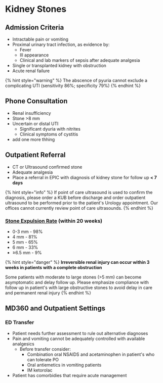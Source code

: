 # Kidney Stones

## Admission Criteria

* Intractable pain or vomiting
* Proximal urinary tract infection, as evidence by:
  * Fever
  * Ill appearance
  * Clinical and lab markers of sepsis after adequate analgesia
* Single or transplanted kidney with obstruction
* Acute renal failure

{% hint style="warning" %}
 The abscence of pyuria cannot exclude a complicating UTI \(sensitivity 86%; specificity 79%\)
{% endhint %}

## Phone Consultation

* Renal insufficiency
* Stone &gt;8 mm
* Uncertain or distal UTI
  * Significant dyuria with nitrites
  * Clinical symptoms of cystitis
* add one more thhing

## Outpatient Referral

* CT or Ultrasound confirmed stone
* Adequate analgesia
* Place a referral in EPIC with diagnosis of kidney stone for follow up **&lt; 7 days**

{% hint style="info" %}
If point of care ultrasound is used to confirm the diagnosis, please order a KUB before discharge and order outpatient ultrasound to be performed prior to the patient's Urology appointment. Our offices cannot currently review point of care ultrasounds. 
{% endhint %}

### [Stone Expulsion Rate](https://www.ncbi.nlm.nih.gov/pmc/articles/PMC5635101/) \(within 20 weeks\)

* 0-3 mm - 98%
* 4 mm - 81%
* 5 mm - 65%
* 6 mm - 33%
* ≥6.5 mm - 9%

{% hint style="danger" %}
**Irreversible renal injury can occur within 3 weeks in patients with a complete obstruction**

Some patients with moderate to large stones \(&gt;5 mm\) can become asymptomatic and delay follow up. Please emphasize compliance with follow up in patient's with large obstructive stones to avoid delay in care and permanent renal injury
{% endhint %}

## MD360 and Outpatient Settings

### ED Transfer

* Patient needs further assessment to rule out alternative diagnoses
* Pain and vomiting cannot be adequately controlled with available analgesics
  * Before transfer consider:
    * Combination oral NSAIDS and acetaminophen in patient's who can tolerate PO
    * Oral antiemetics in vomiting patients
    * IM ketorolac
* Patient has comorbidies that require acute management



 







